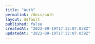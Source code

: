 ```yaml
---
title: "Auth"
permalink: /docs/auth
layout: default
published: false
createdAt: "2022-09-19T17:32:07.038Z"
updatedAt: "2022-09-19T17:32:07.038Z"
---
```

